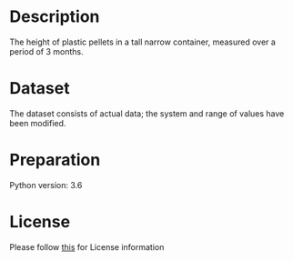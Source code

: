 # Description
The height of plastic pellets in a tall narrow container, measured over a period of 3 months.

# Dataset
The dataset consists of actual data; the system and range of values have been modified.

# Preparation
Python version: 3.6 

# License
Please follow [this](https://creativecommons.org/licenses/by-sa/4.0/) for License information